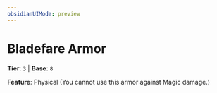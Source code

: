 ```yaml
---
obsidianUIMode: preview
---
```

# Bladefare Armor

**Tier**: `3` | **Base**: `8`

**Feature**: Physical (You cannot use this armor against Magic damage.)